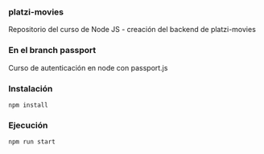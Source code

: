 ### platzi-movies
Repositorio del curso de Node JS - creación del backend de platzi-movies

### En el branch passport
Curso de autenticación en node con passport.js

### Instalación
```
npm install
```

### Ejecución
```
npm run start
```
